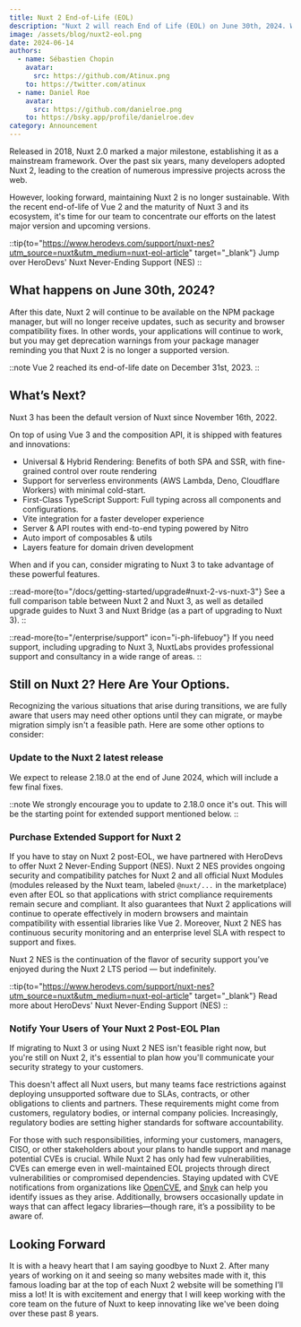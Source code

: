 ```yaml
---
title: Nuxt 2 End-of-Life (EOL)
description: "Nuxt 2 will reach End of Life (EOL) on June 30th, 2024. We've partnered with HeroDevs on offering Never-Ending Support (NES)."
image: /assets/blog/nuxt2-eol.png
date: 2024-06-14
authors:
  - name: Sébastien Chopin
    avatar:
      src: https://github.com/Atinux.png
    to: https://twitter.com/atinux
  - name: Daniel Roe
    avatar:
      src: https://github.com/danielroe.png
    to: https://bsky.app/profile/danielroe.dev
category: Announcement
---
```


Released in 2018, Nuxt 2.0 marked a major milestone, establishing it as a mainstream framework. Over the past six years, many developers adopted Nuxt 2, leading to the creation of numerous impressive projects across the web.

However, looking forward, maintaining Nuxt 2 is no longer sustainable. With the recent end-of-life of Vue 2 and the maturity of Nuxt 3 and its ecosystem, it's time for our team to concentrate our efforts on the latest major version and upcoming versions.

::tip{to="https://www.herodevs.com/support/nuxt-nes?utm_source=nuxt&utm_medium=nuxt-eol-article" target="_blank"}
Jump over HeroDevs' Nuxt Never-Ending Support (NES)
::

## What happens on June 30th, 2024?

After this date, Nuxt 2 will continue to be available on the NPM package manager, but will no longer receive updates, such as security and browser compatibility fixes. In other words, your applications will continue to work, but you may get deprecation warnings from your package manager reminding you that Nuxt 2 is no longer a supported version.

::note
Vue 2 reached its end-of-life date on December 31st, 2023.
::
    
## What’s Next?

Nuxt 3 has been the default version of Nuxt since November 16th, 2022.

On top of using Vue 3 and the composition API, it is shipped with features and innovations:
- Universal & Hybrid Rendering: Benefits of both SPA and SSR, with fine-grained control over route rendering
- Support for serverless environments (AWS Lambda, Deno, Cloudflare Workers) with minimal cold-start.
- First-Class TypeScript Support: Full typing across all components and configurations.
- Vite integration for a faster developer experience
- Server & API routes with end-to-end typing powered by Nitro
- Auto import of composables & utils
- Layers feature for domain driven development

When and if you can, consider migrating to Nuxt 3 to take advantage of these powerful features.

::read-more{to="/docs/getting-started/upgrade#nuxt-2-vs-nuxt-3"}
See a full comparison table between Nuxt 2 and Nuxt 3, as well as detailed upgrade guides to Nuxt 3 and Nuxt Bridge (as a part of upgrading to Nuxt 3).
::

::read-more{to="/enterprise/support" icon="i-ph-lifebuoy"}
If you need support, including upgrading to Nuxt 3, NuxtLabs provides professional support and consultancy in a wide range of areas.
::

## Still on Nuxt 2? Here Are Your Options.

Recognizing the various situations that arise during transitions, we are fully aware that users may need other options until they can migrate, or maybe migration simply isn't a feasible path. Here are some other options to consider:

### Update to the Nuxt 2 latest release

We expect to release 2.18.0 at the end of June 2024, which will include a few final fixes.

::note
We strongly encourage you to update to 2.18.0 once it's out. This will be the starting point for extended support mentioned below.
::

### Purchase Extended Support for Nuxt 2

If you have to stay on Nuxt 2 post-EOL, we have partnered with HeroDevs to offer Nuxt 2 Never-Ending Support (NES). Nuxt 2 NES provides ongoing security and compatibility patches for Nuxt 2 and all official Nuxt Modules (modules released by the Nuxt team, labeled `@nuxt/...` in the marketplace) even after EOL so that applications with strict compliance requirements remain secure and compliant. It also guarantees that Nuxt 2 applications will continue to operate effectively in modern browsers and maintain compatibility with essential libraries like Vue 2. Moreover, Nuxt 2 NES has continuous security monitoring and an enterprise level SLA with respect to support and fixes.

Nuxt 2 NES is the continuation of the flavor of security support you’ve enjoyed during the Nuxt 2 LTS period — but indefinitely.

::tip{to="https://www.herodevs.com/support/nuxt-nes?utm_source=nuxt&utm_medium=nuxt-eol-article" target="_blank"}
Read more about HeroDevs' Nuxt Never-Ending Support (NES)
::

### Notify Your Users of Your Nuxt 2 Post-EOL Plan

If migrating to Nuxt 3 or using Nuxt 2 NES isn't feasible right now, but you're still on Nuxt 2, it's essential to plan how you'll communicate your security strategy to your customers.

This doesn't affect all Nuxt users, but many teams face restrictions against deploying unsupported software due to SLAs, contracts, or other obligations to clients and partners. These requirements might come from customers, regulatory bodies, or internal company policies. Increasingly, regulatory bodies are setting higher standards for software accountability.

For those with such responsibilities, informing your customers, managers, CISO, or other stakeholders about your plans to handle support and manage potential CVEs is crucial. While Nuxt 2 has only had few vulnerabilities, CVEs can emerge even in well-maintained EOL projects through direct vulnerabilities or compromised dependencies. Staying updated with CVE notifications from organizations like [OpenCVE](https://www.opencve.io), and [Snyk](https://snyk.io) can help you identify issues as they arise. Additionally, browsers occasionally update in ways that can affect legacy libraries—though rare, it’s a possibility to be aware of.

## Looking Forward

It is with a heavy heart that I am saying goodbye to Nuxt 2. After many years of working on it and seeing so many websites made with it, this famous loading bar at the top of each Nuxt 2 website will be something I’ll miss a lot! It is with excitement and energy that I will keep working with the core team on the future of Nuxt to keep innovating like we've been doing over these past 8 years.
